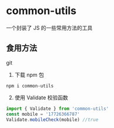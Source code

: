 # common-utils

一个封装了 JS 的一些常用方法的工具

## 食用方法
git
1. 下载 npm 包

```shell
npm i common-utils
```

2. 使用 Validate 校验函数
```js
import { Validate } from 'common-utils'
const mobile = '17726366787'
Validate.mobileCheck(mobile) //true